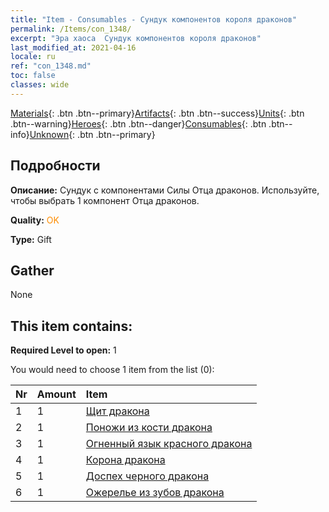 ```yaml
---
title: "Item - Consumables - Сундук компонентов короля драконов"
permalink: /Items/con_1348/
excerpt: "Эра хаоса  Сундук компонентов короля драконов"
last_modified_at: 2021-04-16
locale: ru
ref: "con_1348.md"
toc: false
classes: wide
---
```

 [Materials](/ru/Items/){: .btn .btn--primary}[Artifacts](/ru/Items/Artifacts/){: .btn .btn--success}[Units](/ru/Items/Units/){: .btn .btn--warning}[Heroes](/ru/Items/Heroes/){: .btn .btn--danger}[Consumables](/ru/Items/Consumables/){: .btn .btn--info}[Unknown](/ru/Items/Unknown/){: .btn .btn--primary}

## Подробности
 **Описание:** Сундук с компонентами Силы Отца драконов. Используйте, чтобы выбрать 1 компонент Отца драконов.

 **Quality:** <span style="color: #FF8C00">OK</span>

 **Type:** Gift

## Gather

  None

## This item contains:

 **Required Level to open:** 1

 You would need to choose 1 item from the list (0):

  | Nr | Amount |     Item    |
  |:---|:-------|:------------|
  | 1 | 1 | [Щит дракона](/ru/Items/art_144/) |  | 
  | 2 | 1 | [Поножи из кости дракона](/ru/Items/art_145/) |  | 
  | 3 | 1 | [Огненный язык красного дракона](/ru/Items/art_146/) |  | 
  | 4 | 1 | [Корона дракона](/ru/Items/art_147/) |  | 
  | 5 | 1 | [Доспех черного дракона](/ru/Items/art_148/) |  | 
  | 6 | 1 | [Ожерелье из зубов дракона](/ru/Items/art_149/) |  | 
